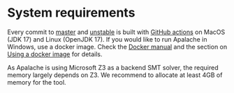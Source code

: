 # System requirements

Every commit to [master](https://github.com/informalsystems/apalache) and
[unstable](https://github.com/informalsystems/apalache/tree/unstable) is built
with [GitHub
actions](https://github.com/informalsystems/apalache/actions?query=branch%3Aunstable+workflow%3Abuild)
on MacOS (JDK 17) and Linux (OpenJDK 17). If you would like to run Apalache in
Windows, use a docker image. Check the [Docker
manual](https://docs.docker.com/docker-for-windows/) and the section on [Using
a docker image](./installation/docker.md) for details.

As Apalache is using Microsoft Z3 as a backend SMT solver, the required memory
largely depends on Z3. We recommend to allocate at least 4GB of memory for the
tool.
